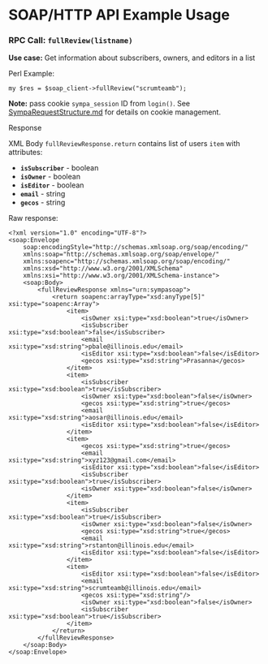 # SOAP/HTTP API Example Usage


### **RPC Call: `fullReview(listname)`**
**Use case:** Get information about subscribers, owners, and editors in a list

Perl Example:
```
my $res = $soap_client->fullReview("scrumteamb");
```
**Note:** pass cookie `sympa_session` ID from `login()`. See [SympaRequestStructure.md](SympaRequestStructure.md) for details on cookie management.

Response

<!-- [todo: make consistent with other page?] -->

XML Body `fullReviewResponse.return` contains list of users `item` with attributes:
- **`isSubscriber`** - boolean
- **`isOwner`** - boolean
- **`isEditor`** - boolean
- **`email`** - string
- **`gecos`** - string

Raw response:
```
<?xml version="1.0" encoding="UTF-8"?>
<soap:Envelope 
    soap:encodingStyle="http://schemas.xmlsoap.org/soap/encoding/"
    xmlns:soap="http://schemas.xmlsoap.org/soap/envelope/"
    xmlns:soapenc="http://schemas.xmlsoap.org/soap/encoding/"
    xmlns:xsd="http://www.w3.org/2001/XMLSchema"
    xmlns:xsi="http://www.w3.org/2001/XMLSchema-instance">
    <soap:Body>
        <fullReviewResponse xmlns="urn:sympasoap">
            <return soapenc:arrayType="xsd:anyType[5]" xsi:type="soapenc:Array">
                <item>
                    <isOwner xsi:type="xsd:boolean">true</isOwner>
                    <isSubscriber xsi:type="xsd:boolean">false</isSubscriber>
                    <email xsi:type="xsd:string">pbale@illinois.edu</email>
                    <isEditor xsi:type="xsd:boolean">false</isEditor>
                    <gecos xsi:type="xsd:string">Prasanna</gecos>
                </item>
                <item>
                    <isSubscriber xsi:type="xsd:boolean">true</isSubscriber>
                    <isOwner xsi:type="xsd:boolean">false</isOwner>
                    <gecos xsi:type="xsd:string">true</gecos>
                    <email xsi:type="xsd:string">aosar@illinois.edu</email>
                    <isEditor xsi:type="xsd:boolean">false</isEditor>
                </item>
                <item>
                    <gecos xsi:type="xsd:string">true</gecos>
                    <email xsi:type="xsd:string">xyz123@gmail.com</email>
                    <isEditor xsi:type="xsd:boolean">false</isEditor>
                    <isSubscriber xsi:type="xsd:boolean">true</isSubscriber>
                    <isOwner xsi:type="xsd:boolean">false</isOwner>
                </item>
                <item>
                    <isSubscriber xsi:type="xsd:boolean">true</isSubscriber>
                    <isOwner xsi:type="xsd:boolean">false</isOwner>
                    <gecos xsi:type="xsd:string">true</gecos>
                    <email xsi:type="xsd:string">rstanton@illinois.edu</email>
                    <isEditor xsi:type="xsd:boolean">false</isEditor>
                </item>
                <item>
                    <isEditor xsi:type="xsd:boolean">false</isEditor>
                    <email xsi:type="xsd:string">scrumteamb@illinois.edu</email>
                    <gecos xsi:type="xsd:string"/>
                    <isOwner xsi:type="xsd:boolean">false</isOwner>
                    <isSubscriber xsi:type="xsd:boolean">true</isSubscriber>
                </item>
            </return>
        </fullReviewResponse>
    </soap:Body>
</soap:Envelope>
```



